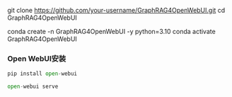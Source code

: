 git clone https://github.com/your-username/GraphRAG4OpenWebUI.git
cd GraphRAG4OpenWebUI

conda create -n GraphRAG4OpenWebUI -y python=3.10
conda activate GraphRAG4OpenWebUI

### Open WebUI安装

```python
pip install open-webui

open-webui serve
```


